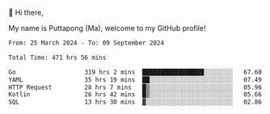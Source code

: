 👋 Hi there,

My name is Puttapong (Ma), welcome to my GitHub profile!

<!--START_SECTION:waka-->

```txt
From: 25 March 2024 - To: 09 September 2024

Total Time: 471 hrs 56 mins

Go                   319 hrs 2 mins  █████████████████░░░░░░░░   67.60 %
YAML                 35 hrs 19 mins  ██░░░░░░░░░░░░░░░░░░░░░░░   07.49 %
HTTP Request         28 hrs 7 mins   █▒░░░░░░░░░░░░░░░░░░░░░░░   05.96 %
Kotlin               26 hrs 42 mins  █▒░░░░░░░░░░░░░░░░░░░░░░░   05.66 %
SQL                  13 hrs 30 mins  ▓░░░░░░░░░░░░░░░░░░░░░░░░   02.86 %
```

<!--END_SECTION:waka-->

